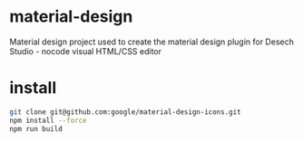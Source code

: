 # material-design
Material design project used to create the material design plugin for Desech Studio - nocode visual HTML/CSS editor

# install

```sh
git clone git@github.com:google/material-design-icons.git
npm install --force
npm run build
```
